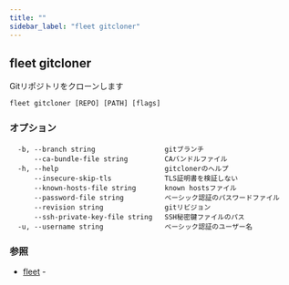 ```yaml
---
title: ""
sidebar_label: "fleet gitcloner"
---
```

## fleet gitcloner

Gitリポジトリをクローンします

```
fleet gitcloner [REPO] [PATH] [flags]
```

### オプション

```
  -b, --branch string                 gitブランチ
      --ca-bundle-file string         CAバンドルファイル
  -h, --help                          gitclonerのヘルプ
      --insecure-skip-tls             TLS証明書を検証しない
      --known-hosts-file string       known hostsファイル
      --password-file string          ベーシック認証のパスワードファイル
      --revision string               gitリビジョン
      --ssh-private-key-file string   SSH秘密鍵ファイルのパス
  -u, --username string               ベーシック認証のユーザー名
```

### 参照

* [fleet](./fleet)	 - 